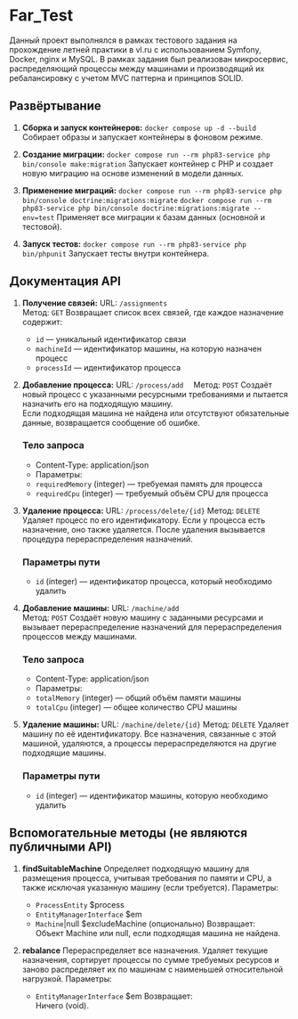 # Far_Test
Данный проект выполнялся в рамках тестового задания на прохождение летней практики в vl.ru с использованием Symfony, Docker, nginx и MySQL. В рамках задания был реализован микросервис, распределяющий процессы между машинами и производящий их ребалансировку с учетом MVC паттерна и принципов SOLID.

## Развёртывание

1.  **Сборка и запуск контейнеров:**
    `docker compose up -d --build`
    Собирает образы и запускает контейнеры в фоновом режиме.

2.  **Создание миграции:**
    `docker compose run --rm php83-service php bin/console make:migration`
    Запускает контейнер с PHP и создает новую миграцию на основе изменений в модели данных.

3.  **Применение миграций:**
    `docker compose run --rm php83-service php bin/console doctrine:migrations:migrate`
    `docker compose run --rm php83-service php bin/console doctrine:migrations:migrate --env=test`
    Применяет все миграции к базам данных (основной и тестовой).

4.  **Запуск тестов:**
    `docker compose run --rm php83-service php bin/phpunit`
    Запускает тесты внутри контейнера.

## Документация API

1.  **Получение связей:**
    URL: `/assignments`  
    Метод: `GET`
    Возвращает список всех связей, где каждое назначение содержит:
    - `id` — уникальный идентификатор связи
    - `machineId` — идентификатор машины, на которую назначен процесс
    - `processId` — идентификатор процесса

2.  **Добавление процесса:**
    URL: `/process/add  `
    Метод: `POST`
    Создаёт новый процесс с указанными ресурсными требованиями и пытается назначить его на подходящую машину.  
    Если подходящая машина не найдена или отсутствуют обязательные данные, возвращается сообщение об ошибке.
    ### Тело запроса
    - Content-Type: application/json
    - Параметры:
    - `requiredMemory` (integer) — требуемая память для процесса
    - `requiredCpu` (integer) — требуемый объём CPU для процесса

3.  **Удаление процесса:**
    URL: `/process/delete/{id}` 
    Метод: `DELETE`
    Удаляет процесс по его идентификатору. Если у процесса есть назначение, оно также удаляется. После удаления вызывается процедура перераспределения назначений.
    ### Параметры пути
    - `id` (integer) — идентификатор процесса, который необходимо удалить

4.  **Добавление машины:**
    URL: `/machine/add`  
    Метод: `POST`
    Создаёт новую машину с заданными ресурсами и вызывает перераспределение назначений для перераспределения процессов между машинами.
    ### Тело запроса
    - Content-Type: application/json
    - Параметры:
    - `totalMemory` (integer) — общий объём памяти машины
    - `totalCpu` (integer) — общее количество CPU машины

5.  **Удаление машины:**
    URL: `/machine/delete/{id}` 
    Метод: `DELETE`
    Удаляет машину по её идентификатору. Все назначения, связанные с этой машиной, удаляются, а процессы перераспределяются на другие подходящие машины.
    ### Параметры пути
    - `id` (integer) — идентификатор машины, которую необходимо удалить

## Вспомогательные методы (не являются публичными API)

1.  **findSuitableMachine**
    Определяет подходящую машину для размещения процесса, учитывая требования по памяти и CPU, а также исключая указанную машину (если требуется).
    Параметры:
    - `ProcessEntity` $process
    - `EntityManagerInterface` $em
    - `Machine`|null $excludeMachine (опционально)
    Возвращает:  
    Объект Machine или null, если подходящая машина не найдена.

2.  **rebalance**
    Перераспределяет все назначения. Удаляет текущие назначения, сортирует процессы по сумме требуемых ресурсов и заново распределяет их по машинам с наименьшей относительной нагрузкой.
    Параметры:
    - `EntityManagerInterface` $em
    Возвращает:  
    Ничего (void).
